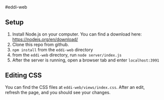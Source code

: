 #eddi-web

## Setup
1. Install Node.js on your computer. You can find a download here:  https://nodejs.org/en/download/
2. Clone this repo from github.
3. `npm install` from the `eddi-web` directory
4. from the `eddi-web` directory, run `node server/index.js`
5. After the server is running, open a browser tab and enter `localhost:3991`

## Editing CSS
  You can find the CSS files at `eddi-web/views/index.css`. After an edit, refresh the page, and you should see your changes.
